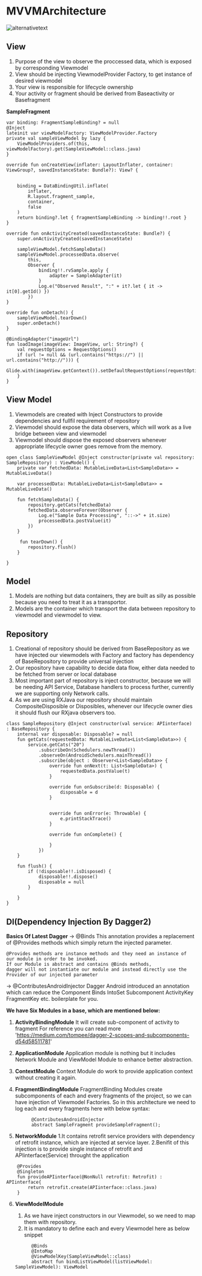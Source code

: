 # MVVMArchitecture
![alternativetext](/architecturediagram/MVVMArchitecure.jpg)


## View
1.  Purpose of the view to observe the proccessed data, which is exposed by corresponding Viewmodel
2.  View should be injecting ViewmodelProvider Factory, to get instance of desired viewmodel
3.  Your view is responsible for lifecycle ownership
4.  Your activity or fragment should be derived from Baseactivity or Basefragment

**SampleFragment**


    var binding: FragmentSampleBinding? = null
    @Inject
    lateinit var viewModelFactory: ViewModelProvider.Factory
    private val sampleViewModel by lazy {
        ViewModelProviders.of(this, viewModelFactory).get(SampleViewModel::class.java)
    }

    override fun onCreateView(inflater: LayoutInflater, container: ViewGroup?, savedInstanceState: Bundle?): View? {


        binding = DataBindingUtil.inflate(
            inflater,
            R.layout.fragment_sample,
            container,
            false
        )
        return binding?.let { fragmentSampleBinding -> binding!!.root }
    }

    override fun onActivityCreated(savedInstanceState: Bundle?) {
        super.onActivityCreated(savedInstanceState)

        sampleViewModel.fetchSampleData()
        sampleViewModel.processedData.observe(
            this,
            Observer {
                binding!!.rvSample.apply {
                    adapter = SampleAdapter(it)
                }
                Log.e("Observed Result", ":" + it?.let { it -> it[0].getId() })
            })
    }

    override fun onDetach() {
        sampleViewModel.tearDown()
        super.onDetach()
    }

    @BindingAdapter("imageUrl")
    fun loadImage(imageView: ImageView, url: String?) {
        val requestOptions = RequestOptions()
        if (url != null && (url.contains("https://") || url.contains("http://"))) {
            Glide.with(imageView.getContext()).setDefaultRequestOptions(requestOptions).load(url).into(imageView)
        }
    }

## View Model
1. Viewmodels are created with Inject Constructors to provide dependencies and fullfil requirement of repository
2. Viewmodel should expose the data observers, which will work as a live bridge between view and viewmodel
3. Viewmodel should dispose the exposed observers whenever appropriate lifecycle owner goes remove from the memory.

```
open class SampleViewModel @Inject constructor(private val repository: SampleRepository) : ViewModel() {
    private var fetchedData: MutableLiveData<List<SampleData>> = MutableLiveData()

    var processedData: MutableLiveData<List<SampleData>> = MutableLiveData()

    fun fetchSampleData() {
        repository.getCats(fetchedData)
        fetchedData.observeForever(Observer {
            Log.e("Sample Data Processing", "::->" + it.size)
            processedData.postValue(it)
        })
    }

     fun tearDown() {
        repository.flush()
    }

}
```

## Model
1. Models are nothing but data containers, they are built as silly as possible because you need to treat it as a transportor. 
2. Models are the container which transport the data between repository to viewmodel and viewmodel to view.

## Repository
1. Creational of repository should be derived from BaseRepository as we have injected our viewmodels with Factory and factory has dependency of BaseRepository to provide universal injection
2. Our repository have capability to decide data flow, either data needed to be fetched from server or local database
3. Most important part of repository is inject constructor, because we will be needing API Service, Database handlers to process further, currently we are supporting only Network calls. 
4. As we are using RXJava our repository should maintain CompositeDisposible or Disposibles, whenever our lifecycle owner dies it should flush our RXjava observers too.

````
class SampleRepository @Inject constructor(val service: APIinterface) : BaseRepository {
    internal var disposable: Disposable? = null
    fun getCats(requestedData: MutableLiveData<List<SampleData>>) {
        service.getCats("20")
            .subscribeOn(Schedulers.newThread())
            .observeOn(AndroidSchedulers.mainThread())
            .subscribe(object : Observer<List<SampleData>> {
                override fun onNext(t: List<SampleData>) {
                    requestedData.postValue(t)
                }

                override fun onSubscribe(d: Disposable) {
                    disposable = d
                }


                override fun onError(e: Throwable) {
                    e.printStackTrace()
                }

                override fun onComplete() {

                }
            })
    }

    fun flush() {
        if (!disposable!!.isDisposed) {
            disposable!!.dispose()
            disposable = null
        }

    }
}
````
## DI(Dependency Injection By Dagger2)
**Basics Of Latest Dagger**
-> @Binds
This annotation provides a replacement of @Provides methods which simply return the injected parameter.

    @Provides methods are instance methods and they need an instance of our module in order to be invoked. 
    If our Module is abstract and contains @Binds methods, 
    dagger will not instantiate our module and instead directly use the Provider of our injected parameter 
    
-> @ContributesAndroidInjector
    Dagger Android introduced an annotation which can reduce the Component Binds IntoSet Subcomponent ActivityKey FragmentKey etc. boilerplate for you.
    

**We have Six Modules in a base, which are mentioned below:**

1. **ActivityBindingModule**
    It will create sub-component of activity to fragment
    For reference you can read more 'https://medium.com/tompee/dagger-2-scopes-and-subcomponents-d54d58511781'
2. **ApplicationModule**
    Application module is nothing but it includes Network Module and ViewModel Module to enhance better abstraction.
3. **ContextModule**
    Context Module do work to provide application context without creating it again.
4. **FragmentBindingModule**
    FragmentBinding Modules create subcomponents of each and every fragments of the project, so we can have injection of Viewmodel Factories.
    So in this architecture we need to log each and every fragments here with below syntax:
    
    ```
          @ContributesAndroidInjector
          abstract SampleFragment provideSampleFragment();
    ```
5. **NetworkModule** 
    1.It contains retrofit service providers with dependency of retrofit instance, which are injected at service layer.
    2.Benifit of this injection is to provide single instance of retrofit and APIinterface(Service) throught the application

````
    @Provides
    @Singleton
    fun provideAPIinterface(@NonNull retrofit: Retrofit) : APIinterface{
        return retrofit.create(APIinterface::class.java)
    }
````

6. **ViewModelModule**
    1. As we have inject constructors in our Viewmodel, so we need to map them with repository.
    2. It is mandatory to define each and every Viewmodel here as below snippet
    
    ```   
          @Binds
          @IntoMap
          @ViewModelKey(SampleViewModel::class)
          abstract fun bindListViewModel(listViewModel: SampleViewModel): ViewModel
    ```  
